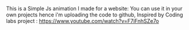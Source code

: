 This is a Simple Js animation I made for a website: You can use it in your own projects hence i'm uploading the code to github,
    Inspired by Coding labs project : https://www.youtube.com/watch?v=F7iFnhSZe7o